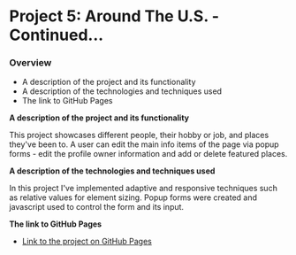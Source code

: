 # Project 5: Around The U.S. - Continued...
### Overview  
* A description of the project and its functionality  
* A description of the technologies and techniques used  
* The link to GitHub Pages  
  
**A description of the project and its functionality**    
  
This project showcases different people, their hobby or job, and places they've been to.
A user can edit the main info items of the page via popup forms - edit the profile owner information and add or delete featured places.
  
**A description of the technologies and techniques used**  

In this project I've implemented adaptive and responsive techniques such as relative values for element sizing. Popup forms were created and javascript used to control the form and its input.
   
  
  
**The link to GitHub Pages**  
  
* [Link to the project on GitHub Pages](https://benshur.github.io/web_project_4/)
